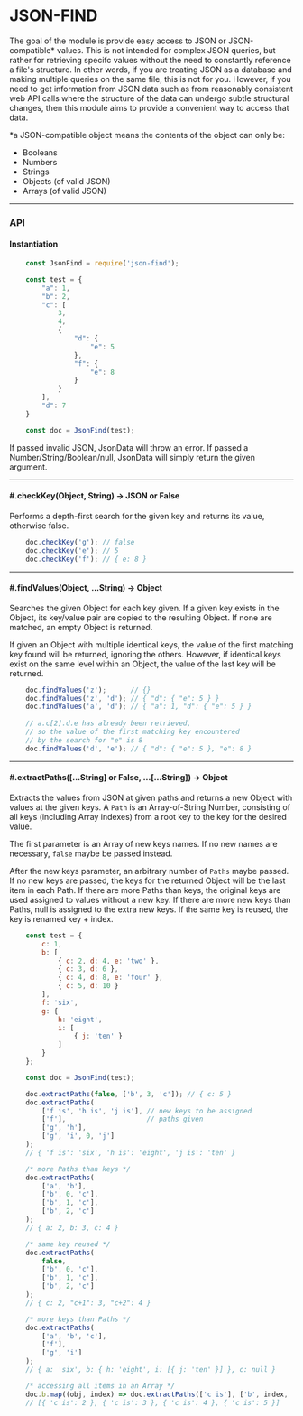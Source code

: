 # JSON-FIND

The goal of the module is provide easy access to JSON or JSON-compatible* values. This is not intended for complex JSON queries, but rather for retrieving specifc values without the need to constantly reference a file's structure. In other words, if you are treating JSON as a database and making multiple queries on the same file, this is not for you. However, if you need to get information from JSON data such as from reasonably consistent web API calls where the structure of the data can undergo subtle structural changes, then this module aims to provide a convenient way to access that data.

*a JSON-compatible object means the contents of the object can only be:
- Booleans
- Numbers
- Strings
- Objects (of valid JSON)
- Arrays (of valid JSON)

---

### API

#### Instantiation

```js
    const JsonFind = require('json-find');

    const test = {
        "a": 1,
        "b": 2,
        "c": [
            3, 
            4, 
            {
                "d": {
                    "e": 5
                },
                "f": {
                    "e": 8
                }
            }
        ],
        "d": 7
    }

    const doc = JsonFind(test);
```

If passed invalid JSON, JsonData will throw an error. If passed a Number/String/Boolean/null, JsonData will simply return the given argument.

---

#### #.checkKey(Object, String) -> JSON or False

Performs a depth-first search for the given key and returns its value, otherwise false.

```js
    doc.checkKey('g'); // false
    doc.checkKey('e'); // 5
    doc.checkKey('f'); // { e: 8 } 
```

---

#### #.findValues(Object, ...String) -> Object
    
Searches the given Object for each key given. If a given key exists in the Object, its key/value pair
are copied to the resulting Object. If none are matched, an empty Object is returned.

If given an Object with multiple identical keys, the value of the first matching key found will be returned, ignoring the others. However, if identical keys exist on the same level within an Object, the value of the last key will be returned.

```js
    doc.findValues('z');      // {}
    doc.findValues('z', 'd'); // { "d": { "e": 5 } }
    doc.findValues('a', 'd'); // { "a": 1, "d": { "e": 5 } }
    
    // a.c[2].d.e has already been retrieved,
    // so the value of the first matching key encountered 
    // by the search for "e" is 8
    doc.findValues('d', 'e'); // { "d": { "e": 5 }, "e": 8 }
```

---

#### #.extractPaths([...String] or False, ...[...String]) -> Object

Extracts the values from JSON at given paths and returns a new Object with values at the given keys. A ```Path``` is an Array-of-String|Number, consisting of all keys (including Array indexes) from a root key to the key for the desired value. 

The first parameter is an Array of new keys names. If no new names are necessary, ```false``` maybe be passed instead. 

After the new keys parameter, an arbitrary number of ```Paths``` maybe passed. If no new keys are passed, the keys for the returned Object will be the last item in each Path. If there are more Paths than keys, the original keys are used assigned to values without a new key. If there are more new keys than Paths, null is assigned to the extra new keys. If the same key is reused, the key is renamed key + index.

```js
    const test = {
        c: 1,
        b: [
            { c: 2, d: 4, e: 'two' },
            { c: 3, d: 6 },
            { c: 4, d: 8, e: 'four' },
            { c: 5, d: 10 }
        ],
        f: 'six',
        g: {
            h: 'eight',
            i: [
                { j: 'ten' }
            ]
        }
    };

    const doc = JsonFind(test);

    doc.extractPaths(false, ['b', 3, 'c']); // { c: 5 }
    doc.extractPaths(
        ['f is', 'h is', 'j is'], // new keys to be assigned 
        ['f'],                    // paths given
        ['g', 'h'], 
        ['g', 'i', 0, 'j']
    );
    // { 'f is': 'six', 'h is': 'eight', 'j is': 'ten' } 

    /* more Paths than keys */
    doc.extractPaths(
        ['a', 'b'], 
        ['b', 0, 'c'], 
        ['b', 1, 'c'], 
        ['b', 2, 'c']
    );
    // { a: 2, b: 3, c: 4 }

    /* same key reused */
    doc.extractPaths(
        false, 
        ['b', 0, 'c'], 
        ['b', 1, 'c'], 
        ['b', 2, 'c']
    ); 
    // { c: 2, "c+1": 3, "c+2": 4 }

    /* more keys than Paths */
    doc.extractPaths(
        ['a', 'b', 'c'], 
        ['f'], 
        ['g', 'i']
    );
    // { a: 'six', b: { h: 'eight', i: [{ j: 'ten' }] }, c: null }

    /* accessing all items in an Array */
    doc.b.map((obj, index) => doc.extractPaths(['c is'], ['b', index, 'c']));
    // [{ 'c is': 2 }, { 'c is': 3 }, { 'c is': 4 }, { 'c is': 5 }]
```

